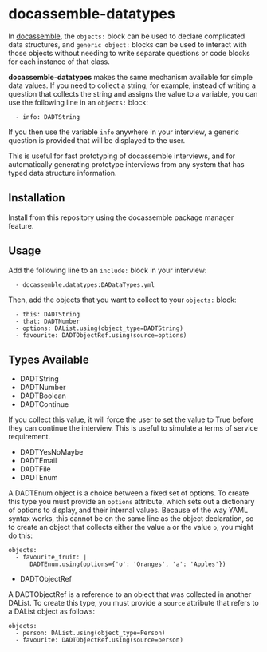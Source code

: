 # docassemble-datatypes

In [docassemble](https://docassemble.org), the `objects:` block can be used to declare complicated data
structures, and `generic object:` blocks can be used to interact with those
objects without needing to write separate questions or code blocks for each
instance of that class.

**docassemble-datatypes** makes the same mechanism available for simple data values. If you
need to collect a string, for example, instead of writing a question that collects
the string and assigns the value to a variable, you can use the following line in
an `objects:` block:

`  - info: DADTString`

If you then use the variable `info` anywhere in your interview, a generic
question is provided that will be displayed to the user.

This is useful for fast prototyping of docassemble interviews, and for automatically generating prototype interviews from any system that has typed data structure information.

## Installation

Install from this repository using the docassemble package manager feature.

## Usage

Add the following line to an `include:` block in your interview:

```
  - docassemble.datatypes:DADataTypes.yml
```

Then, add the objects that you want to collect to your `objects:` block:

```
  - this: DADTString
  - that: DADTNumber
  - options: DAList.using(object_type=DADTString)
  - favourite: DADTObjectRef.using(source=options)
```

## Types Available

 * DADTString
 * DADTNumber
 * DADTBoolean
 * DADTContinue
  
  If you collect this value, it will force the user to set the value to True
  before they can continue the interview. This is useful to simulate a terms
  of service requirement.
 * DADTYesNoMaybe
 * DADTEmail
 * DADTFile
 * DADTEnum
  
  A DADTEnum object is a choice between a fixed set of options. To create this
  type you must provide an `options` attribute, which sets out a dictionary
  of options to display, and their internal values. Because of the way YAML
  syntax works, this cannot be on the same line as the object declaration, so
  to create an object that collects either the value `a` or the value `o`, you
  might do this:

  ```
  objects:
    - favourite_fruit: |
        DADTEnum.using(options={'o': 'Oranges', 'a': 'Apples'})
  ```
 * DADTObjectRef
  
  A DADTObjectRef is a reference to an object that was collected in another DAList.  To create this type, you must provide a `source` attribute that
  refers to a DAList object as follows:
  ```
  objects:
    - person: DAList.using(object_type=Person)
    - favourite: DADTObjectRef.using(source=person)
  ```
